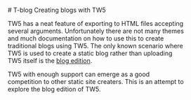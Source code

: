 
<br>
<div style="margin: 0 10%;">
# T-blog
Creating blogs with TW5


TW5 has a neat feature of exporting to HTML files accepting several arguments. Unfortunately there are not many themes and much documentation on how to use this to create traditional blogs using TW5. The only known scenario where TW5 is used to create a static blog rather than uploading TW5 itself is the [blog edition](https://github.com/Jermolene-blog/blog).

TW5 with enough support can emerge as a good competition to other static site creaters. This is an attempt to explore the blog edition of TW5. 